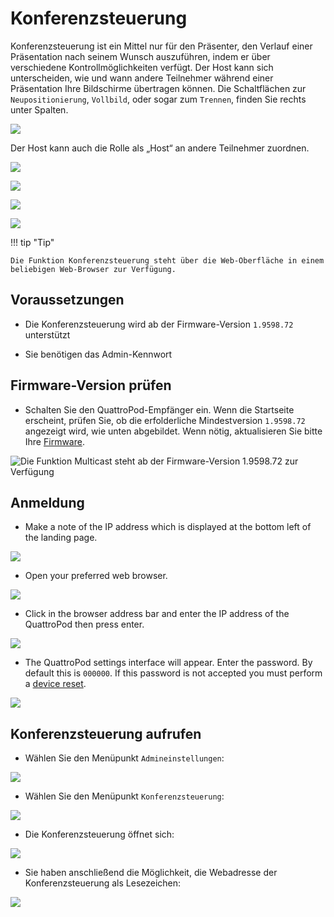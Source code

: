 # Konferenzsteuerung

Konferenzsteuerung ist ein Mittel nur für den Präsenter, den Verlauf einer Präsentation nach seinem Wunsch auszuführen, indem er über verschiedene Kontrollmöglichkeiten verfügt. Der Host kann sich unterscheiden, wie und wann andere Teilnehmer während einer Präsentation Ihre Bildschirme übertragen können. Die Schaltflächen zur `Neupositionierung`, `Vollbild`, oder sogar zum `Trennen`, finden Sie rechts unter Spalten.

![](/assets/img/konferensteuerung.png)

Der Host kann auch die Rolle als „Host“ an andere Teilnehmer zuordnen.

![](/assets/img/konferensteuerung2.png)

![](/assets/img/konferensteuerung3.png)

![](/assets/img/adv.settingsapp.png)

![](/assets/img/Konferenzsteuerung6.png)

!!! tip "Tip"
    
	Die Funktion Konferenzsteuerung steht über die Web-Oberfläche in einem beliebigen Web-Browser zur Verfügung.

## Voraussetzungen

* Die Konferenzsteuerung wird ab der Firmware-Version `1.9598.72` unterstützt

* Sie benötigen das Admin-Kennwort

## Firmware-Version prüfen

* Schalten Sie den QuattroPod-Empfänger ein. Wenn die Startseite erscheint, prüfen Sie, ob die erfolderliche Mindestversion `1.9598.72` angezeigt wird, wie unten abgebildet. Wenn nötig, aktualisieren Sie bitte Ihre [Firmware](firmware-upgrade.md).

![Die Funktion Multicast steht ab der Firmware-Version 1.9598.72 zur Verfügung](/assets/img/quattropod.landingpage.fw.png)

## Anmeldung

* Make a note of the IP address which is displayed at the bottom left of the landing page.

![](/assets/img/QuattroPod_IP.png)

* Open your preferred web browser.

![](/assets/img/Google_Chrome.png)

* Click in the browser address bar and enter the IP address of the QuattroPod then press enter.

![](/assets/img/IP-Address.png)

* The QuattroPod settings interface will appear. Enter the password. By default this is `000000`. If this password is not accepted you must perform a [device reset](reset.md).

![](/assets/img/QuattroPod-Login.png)

## Konferenzsteuerung aufrufen

* Wählen Sie den Menüpunkt `Admineinstellungen`:

![](/assets/img/quattropod.select.admin.png)

* Wählen Sie den Menüpunkt `Konferenzsteuerung`:

![](/assets/img/conference-control.png)

* Die Konferenzsteuerung öffnet sich:

![](/assets/img/konferensteuerung2.png)

* Sie haben anschließend die Möglichkeit, die Webadresse der Konferenzsteuerung als Lesezeichen:

![](/assets/img/conference-control-address.png)